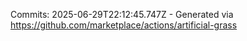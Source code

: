 Commits: 2025-06-29T22:12:45.747Z - Generated via https://github.com/marketplace/actions/artificial-grass
<br>
